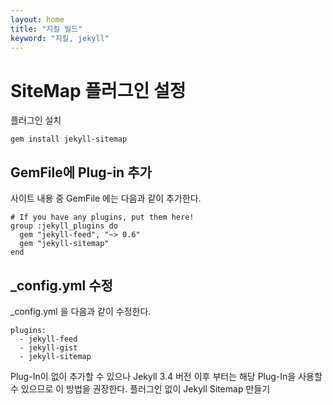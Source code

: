 ```yaml
---
layout: home
title: "지킬 빌드"
keyword: "지킬, jekyll"
---
```


# SiteMap 플러그인 설정

플러그인 설치
```
gem install jekyll-sitemap
```

## GemFile에 Plug-in 추가
사이트 내용 중 GemFile 에는 다음과 같이 추가한다.

```
# If you have any plugins, put them here!
group :jekyll_plugins do
  gem "jekyll-feed", "~> 0.6" 
  gem "jekyll-sitemap" 
end
```
## _config.yml 수정
_config.yml 을 다음과 같이 수정한다.

```
plugins:
  - jekyll-feed
  - jekyll-gist
  - jekyll-sitemap
```

Plug-In이 없이 추가할 수 있으나 Jekyll 3.4 버전 이후 부터는 해당 Plug-In을 사용할 수 있으므로 이 방법을 권장한다.
플러그인 없이 Jekyll Sitemap 만들기
